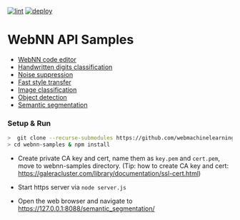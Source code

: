 [![lint](https://github.com/webmachinelearning/webnn-samples/workflows/lint/badge.svg)](https://github.com/webmachinelearning/webnn-samples/actions)
[![deploy](https://github.com/webmachinelearning/webnn-samples/workflows/deploy/badge.svg)](https://github.com/webmachinelearning/webnn-samples/actions)

# WebNN API Samples

* [WebNN code editor](https://webmachinelearning.github.io/webnn-samples/code/)
* [Handwritten digits classification](https://webmachinelearning.github.io/webnn-samples/lenet/)
* [Noise suppression](https://webmachinelearning.github.io/webnn-samples/nsnet2/)
* [Fast style transfer](https://webmachinelearning.github.io/webnn-samples/style_transfer/)
* [Image classification](https://webmachinelearning.github.io/webnn-samples/image_classification/)
* [Object detection](https://webmachinelearning.github.io/webnn-samples/object_detection/)
* [Semantic segmentation](https://webmachinelearning.github.io/webnn-samples/semantic_segmentation/)

### Setup & Run

```sh
>  git clone --recurse-submodules https://github.com/webmachinelearning/webnn-samples
> cd webnn-samples & npm install
```

- Create private CA key and cert, name them as `key.pem` and `cert.pem`, move to webnn-samples directory. 
(Tip: how to create CA key and cert: https://galeracluster.com/library/documentation/ssl-cert.html)

- Start https server via `node server.js`

- Open the web browser and navigate to https://127.0.0.1:8088/semantic_segmentation/
